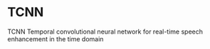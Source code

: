 # TCNN
 TCNN Temporal convolutional neural network for real-time speech enhancement in the time domain
